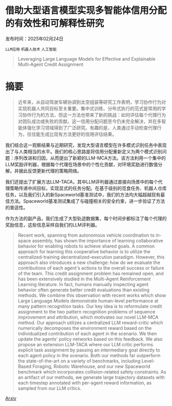 # 借助大型语言模型实现多智能体信用分配的有效性和可解释性研究

发布时间：2025年02月24日

`LLM应用` `机器人技术` `人工智能`

> Leveraging Large Language Models for Effective and Explainable Multi-Agent Credit Assignment

# 摘要

> 近年来，从自动驾驶车辆协调到太空组装等研究工作表明，学习协作行为对实现机器人共同目标至关重要。集中式训练、分布式执行的范式是常用的学习协作行为的方法，但这一方法也带来了新的挑战：如何评估每个代理行为对团队成功或失败的贡献。这一信用分配问题至今仍未完全解决，并在多智能体强化学习领域得到了广泛研究。有趣的是，人类通过手动检查代理行为，往往能生成比现有方法更好的信用评估结果。

我们结合这一观察结果与近期研究，发现大型语言模型在许多模式识别任务中表现出了与人类相当的水平。我们的核心思路是将信用分配重新定义为两个模式识别问题：序列改进和归因，从而提出了新颖的LLM-MCA方法。该方法利用一个集中的LLM奖励评判器，根据每个代理在场景中的个性化贡献，对环境奖励进行数值分解，并据此反馈更新代理的策略网络。

我们还提出了扩展方法LLM-TACA，其中LLM评判器通过直接向场景中的每个代理策略传递中间目标，实现显式的任务分配。在基于级别的觅食任务、机器人仓库任务，以及我们引入的新Spaceworld基准测试中，我们的方法均大幅超越现有最佳方法。Spaceworld基准测试集成了与碰撞相关的安全约束，进一步验证了方法的普适性。

作为方法的副产品，我们生成了大型轨迹数据集，每个时间步都标注了每个代理的奖励信息，这些信息采样自我们的LLM评判器。

> Recent work, spanning from autonomous vehicle coordination to in-space assembly, has shown the importance of learning collaborative behavior for enabling robots to achieve shared goals. A common approach for learning this cooperative behavior is to utilize the centralized-training decentralized-execution paradigm. However, this approach also introduces a new challenge: how do we evaluate the contributions of each agent's actions to the overall success or failure of the team. This credit assignment problem has remained open, and has been extensively studied in the Multi-Agent Reinforcement Learning literature. In fact, humans manually inspecting agent behavior often generate better credit evaluations than existing methods. We combine this observation with recent works which show Large Language Models demonstrate human-level performance at many pattern recognition tasks. Our key idea is to reformulate credit assignment to the two pattern recognition problems of sequence improvement and attribution, which motivates our novel LLM-MCA method. Our approach utilizes a centralized LLM reward-critic which numerically decomposes the environment reward based on the individualized contribution of each agent in the scenario. We then update the agents' policy networks based on this feedback. We also propose an extension LLM-TACA where our LLM critic performs explicit task assignment by passing an intermediary goal directly to each agent policy in the scenario. Both our methods far outperform the state-of-the-art on a variety of benchmarks, including Level-Based Foraging, Robotic Warehouse, and our new Spaceworld benchmark which incorporates collision-related safety constraints. As an artifact of our methods, we generate large trajectory datasets with each timestep annotated with per-agent reward information, as sampled from our LLM critics.

[Arxiv](https://arxiv.org/abs/2502.16863)